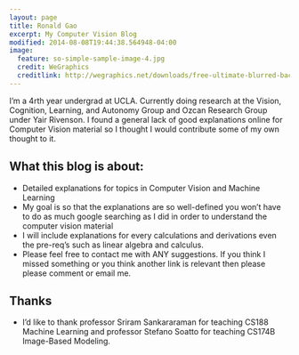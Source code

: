 ```yaml
---
layout: page
title: Ronald Gao
excerpt: My Computer Vision Blog
modified: 2014-08-08T19:44:38.564948-04:00
image:
  feature: so-simple-sample-image-4.jpg
  credit: WeGraphics
  creditlink: http://wegraphics.net/downloads/free-ultimate-blurred-background-pack/
---
```


I’m a 4rth year undergrad at UCLA. Currently doing research at the Vision, Cognition, Learning, and Autonomy Group and Ozcan Research Group under Yair Rivenson. I found a general lack of good explanations online for Computer Vision material so I thought I would contribute some of my own thought to it.

## What this blog is about:

* Detailed explanations for topics in Computer Vision and Machine Learning
* My goal is so that the explanations are so well-defined you won’t have to do as much google searching as I did in order to understand the computer vision material
* I will include explanations for every calculations and derivations even the pre-req’s such as linear algebra and calculus. 
* Please feel free to contact me with ANY suggestions. If you think I missed something or you think another link is relevant then please please comment or email me.

## Thanks
* I’d like to thank professor Sriram Sankararaman for teaching CS188 Machine Learning and professor Stefano Soatto for teaching CS174B Image-Based Modeling. 